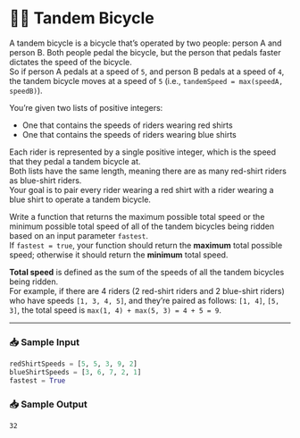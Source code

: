 # 🚴‍♂️ Tandem Bicycle

A tandem bicycle is a bicycle that’s operated by two people: person A and person B. Both people pedal the bicycle, but the person that pedals faster dictates the speed of the bicycle.  
So if person A pedals at a speed of `5`, and person B pedals at a speed of `4`, the tandem bicycle moves at a speed of `5` (i.e., `tandemSpeed = max(speedA, speedB)`).

You’re given two lists of positive integers:
- One that contains the speeds of riders wearing red shirts
- One that contains the speeds of riders wearing blue shirts

Each rider is represented by a single positive integer, which is the speed that they pedal a tandem bicycle at.  
Both lists have the same length, meaning there are as many red-shirt riders as blue-shirt riders.  
Your goal is to pair every rider wearing a red shirt with a rider wearing a blue shirt to operate a tandem bicycle.

Write a function that returns the maximum possible total speed or the minimum possible total speed of all of the tandem bicycles being ridden based on an input parameter `fastest`.  
If `fastest = true`, your function should return the **maximum** total possible speed; otherwise it should return the **minimum** total speed.

**Total speed** is defined as the sum of the speeds of all the tandem bicycles being ridden.  
For example, if there are 4 riders (2 red-shirt riders and 2 blue-shirt riders) who have speeds `[1, 3, 4, 5]`, and they’re paired as follows: `[1, 4]`, `[5, 3]`, the total speed is `max(1, 4) + max(5, 3) = 4 + 5 = 9`.

---

### 📥 Sample Input
```python
redShirtSpeeds = [5, 5, 3, 9, 2]
blueShirtSpeeds = [3, 6, 7, 2, 1]
fastest = True
```

### 📥 Sample Output
```
32
```
